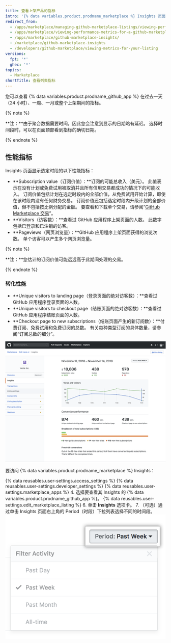 ```yaml
---
title: 查看上架产品的指标
intro: '{% data variables.product.prodname_marketplace %} Insights 页面显示 {% data variables.product.prodname_github_app %} 的指标。 您可以使用这些指标来跟踪 {% data variables.product.prodname_github_app %} 的表现，并就价格、计划、免费试用以及如何看待营销活动的效果做出更明智的决定。'
redirect_from:
  - /apps/marketplace/managing-github-marketplace-listings/viewing-performance-metrics-for-a-github-marketplace-listing/
  - /apps/marketplace/viewing-performance-metrics-for-a-github-marketplace-listing/
  - /apps/marketplace/github-marketplace-insights/
  - /marketplace/github-marketplace-insights
  - /developers/github-marketplace/viewing-metrics-for-your-listing
versions:
  fpt: '*'
  ghec: '*'
topics:
  - Marketplace
shortTitle: 查看列表指标
---
```


您可以查看 {% data variables.product.prodname_github_app %} 在过去一天（24 小时）、一周、一月或整个上架期间的指标。

{% note %}

**注：**由于聚合数据需要时间，因此您会注意到显示的日期略有延迟。 选择时间段时，可以在页面顶部看到指标的确切日期。

{% endnote %}

## 性能指标

Insights 页面显示选定时段的以下性能指标：

* **Subscription value（订阅价值）：**订阅的可能总收入（美元）。 此值表示在没有计划或免费试用被取消并且所有信用交易都成功的情况下的可能收入。 订阅价值包括计划在选定时段内的全部价值，从免费试用开始计算，即使在该时段内没有任何财务交易。 订阅价值还包括选定时段内升级计划的全部价值，但不包括按比例分配的金额。 要查看和下载单个交易，请参阅“[GitHub Marketplace 交易](/marketplace/github-marketplace-transactions/)”。
* **Visitors（访客数）：**查看过 GitHub 应用程序上架页面的人数。 此数字包括已登录和已注销的访客。
* **Pageviews（网页浏览量）：**GitHub 应用程序上架页面获得的浏览次数。 单个访客可以产生多个网页浏览量。

{% note %}

**注：**您估计的订阅价值可能远远高于此期间处理的交易。

{% endnote %}

### 转化性能

* **Unique visitors to landing page（登录页面的绝对访客数）：**查看过 GitHub 应用程序登录页面的人数。
* **Unique visitors to checkout page（结账页面的绝对访客数）：**查看过 GitHub 应用程序结账页面的人数。
* **Checkout page to new subscriptions（结账页面产生的新订阅数）：**付费订阅、免费试用和免费订阅的总数。 有关每种类型订阅的具体数量，请参阅“订阅总数的细分”。

![Marketplace insights](/assets/images/marketplace/marketplace_insights.png)

要访问 {% data variables.product.prodname_marketplace %} Insights：

{% data reusables.user-settings.access_settings %}
{% data reusables.user-settings.developer_settings %}
{% data reusables.user-settings.marketplace_apps %}
4. 选择要查看其 Insights 的 {% data variables.product.prodname_github_app %}。
{% data reusables.user-settings.edit_marketplace_listing %}
6. 单击 **Insights** 选项卡。
7. （可选）通过单击 Insights 页面右上角的 Period（时段）下拉列表选择不同的时间段。 ![Marketplace 时段](/assets/images/marketplace/marketplace_insights_time_period.png)
